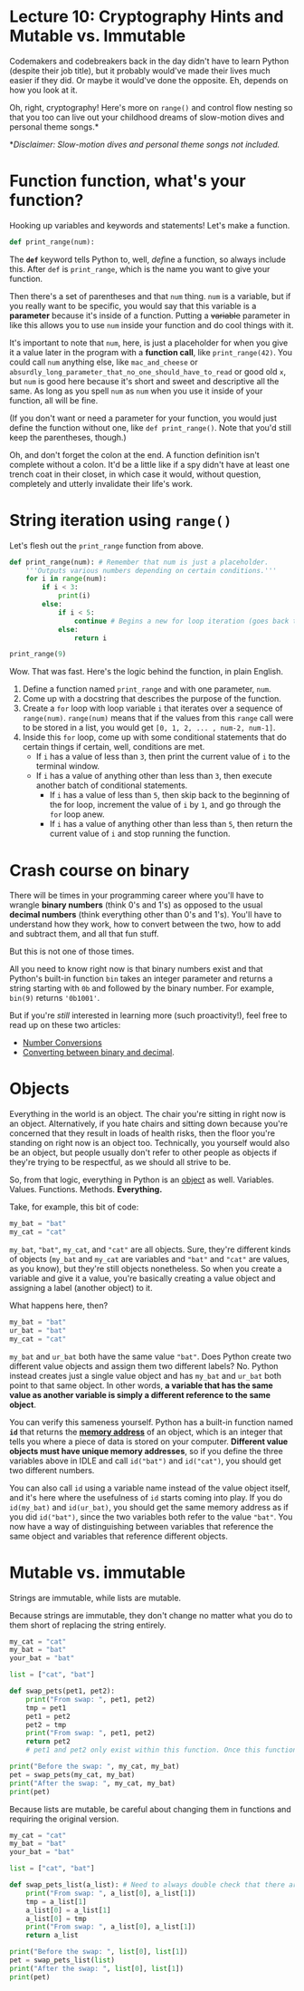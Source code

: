 # Lecture 10: Cryptography Hints and Mutable vs. Immutable

Codemakers and codebreakers back in the day didn't have to learn Python (despite their job title), but it probably would've made their lives much easier if they did. Or maybe it would've done the opposite. Eh, depends on how you look at it.

Oh, right, cryptography! Here's more on `range()` and control flow nesting so that you too can live out your childhood dreams of slow-motion dives and personal theme songs.*

\**Disclaimer: Slow-motion dives and personal theme songs not included.*

# Function function, what's your function?

Hooking up variables and keywords and statements! Let's make a function.

```python
def print_range(num):
```

The **`def`** keyword tells Python to, well, *def*ine a function, so always include this. After `def` is `print_range`, which is the name you want to give your function.

Then there's a set of parentheses and that `num` thing. `num` is a variable, but if you really want to be specific, you would say that this variable is a **parameter** because it's inside of a function. Putting a ~~variable~~ parameter in like this allows you to use `num` inside your function and do cool things with it.

It's important to note that `num`, here, is just a placeholder for when you give it a value later in the program with a **function call**, like `print_range(42)`. You could call `num` anything else, like `mac_and_cheese` or `absurdly_long_parameter_that_no_one_should_have_to_read` or good old `x`, but `num` is good here because it's short and sweet and descriptive all the same. As long as you spell `num` as `num` when you use it inside of your function, all will be fine.

(If you don't want or need a parameter for your function, you would just define the function without one, like `def print_range()`. Note that you'd still keep the parentheses, though.)

Oh, and don't forget the colon at the end. A function definition isn't complete without a colon. It'd be a little like if a spy didn't have at least one trench coat in their closet, in which case it would, without question, completely and utterly invalidate their life's work.

# String iteration using `range()`

Let's flesh out the ```print_range``` function from above.

```python
def print_range(num): # Remember that num is just a placeholder.
    '''Outputs various numbers depending on certain conditions.'''
    for i in range(num):
        if i < 3:
            print(i)
        else:
            if i < 5:
                continue # Begins a new for loop iteration (goes back to beginning).
            else:
                return i

print_range(9)
```

Wow. That was fast. Here's the logic behind the function, in plain English.

1. Define a function named `print_range` and with one parameter, `num`.
2. Come up with a docstring that describes the purpose of the function.
3. Create a `for` loop with loop variable `i` that iterates over a sequence of `range(num)`. `range(num)` means that if the values from this `range` call were to be stored in a list, you would get `[0, 1, 2, ... , num-2, num-1]`.
4. Inside this `for` loop, come up with some conditional statements that do certain things if certain, well, conditions are met.
    * If `i` has a value of less than `3`, then print the current value of `i` to the terminal window.
    * If `i` has a value of anything other than less than `3`, then execute another batch of conditional statements.
        * If `i` has a value of less than `5`, then skip back to the beginning of the for loop, increment the value of `i` by `1`, and go through the `for` loop anew.
        * If `i` has a value of anything other than less than `5`, then return the current value of `i` and stop running the function.

# Crash course on binary

There will be times in your programming career where you'll have to wrangle **binary numbers** (think 0's and 1's) as opposed to the usual **decimal numbers** (think everything other than 0's and 1's). You'll have to understand how they work, how to convert between the two, how to add and subtract them, and all that fun stuff.

But this is not one of those times.

All you need to know right now is that binary numbers exist and that Python's built-in function `bin` takes an integer parameter and returns a string starting with `0b` and followed by the binary number. For example, `bin(9)` returns `'0b1001'`.

But if you're *still* interested in learning more (such proactivity!), feel free to read up on these two articles:
* [Number Conversions](https://ucsb-cs8.github.io/topics/number_conversions/)
* [Converting between binary and decimal](https://www.learncpp.com/cpp-tutorial/converting-between-binary-and-decimal/).

# Objects

Everything in the world is an object. The chair you're sitting in right now is an object. Alternatively, if you hate chairs and sitting down because you're concerned that they result in loads of health risks, then the floor you're standing on right now is an object too. Technically, you yourself would also be an object, but people usually don't refer to other people as objects if they're trying to be respectful, as we should all strive to be.

So, from that logic, everything in Python is an [object](https://en.wikipedia.org/wiki/Object_(computer_science)) as well. Variables. Values. Functions. Methods. **Everything.**

Take, for example, this bit of code:

```python
my_bat = "bat"
my_cat = "cat"
```

`my_bat`, `"bat"`, `my_cat`, and `"cat"` are all objects. Sure, they're different kinds of objects (`my_bat` and `my_cat` are variables and `"bat"` and `"cat"` are values, as you know), but they're still objects nonetheless. So when you create a variable and give it a value, you're basically creating a value object and assigning a label (another object) to it.

What happens here, then?

```python
my_bat = "bat"
ur_bat = "bat"
my_cat = "cat"
```

`my_bat` and `ur_bat` both have the same value `"bat"`. Does Python create two different value objects and assign them two different labels? No. Python instead creates just a single value object and has `my_bat` and `ur_bat` both point to that same object. In other words, **a variable that has the same value as another variable is simply a different reference to the same object**.

You can verify this sameness yourself. Python has a built-in function named **`id`** that returns the **[memory address](https://en.wikipedia.org/wiki/Memory_address)** of an object, which is an integer that tells you where a piece of data is stored on your computer. **Different value objects must have unique memory addresses**, so if you define the three variables above in IDLE and call `id("bat")` and `id("cat")`, you should get two different numbers.

You can also call `id` using a variable name instead of the value object itself, and it's here where the usefulness of `id` starts coming into play. If you do `id(my_bat)` and `id(ur_bat)`, you should get the same memory address as if you did `id("bat")`, since the two variables both refer to the value `"bat"`. You now have a way of distinguishing between variables that reference the same object and variables that reference different objects.

# Mutable vs. immutable

Strings are immutable, while lists are mutable.

Because strings are immutable, they don't change no matter what you do to them short of replacing the string entirely.

```python
my_cat = "cat"
my_bat = "bat"
your_bat = "bat"

list = ["cat", "bat"]

def swap_pets(pet1, pet2):
    print("From swap: ", pet1, pet2)
    tmp = pet1
    pet1 = pet2
    pet2 = tmp
    print("From swap: ", pet1, pet2)
    return pet2
    # pet1 and pet2 only exist within this function. Once this function stops executing, pet1 and pet2 disappear; trying to call one of them outside of the function results in an error.

print("Before the swap: ", my_cat, my_bat)
pet = swap_pets(my_cat, my_bat)
print("After the swap: ", my_cat, my_bat)
print(pet)
```

Because lists are mutable, be careful about changing them in functions and requiring the original version.

```python
my_cat = "cat"
my_bat = "bat"
your_bat = "bat"

list = ["cat", "bat"]

def swap_pets_list(a_list): # Need to always double check that there are the proper number of items in a list.
    print("From swap: ", a_list[0], a_list[1])
    tmp = a_list[1]
    a_list[0] = a_list[1]
    a_list[0] = tmp
    print("From swap: ", a_list[0], a_list[1])
    return a_list

print("Before the swap: ", list[0], list[1])
pet = swap_pets_list(list)
print("After the swap: ", list[0], list[1])
print(pet)
```
